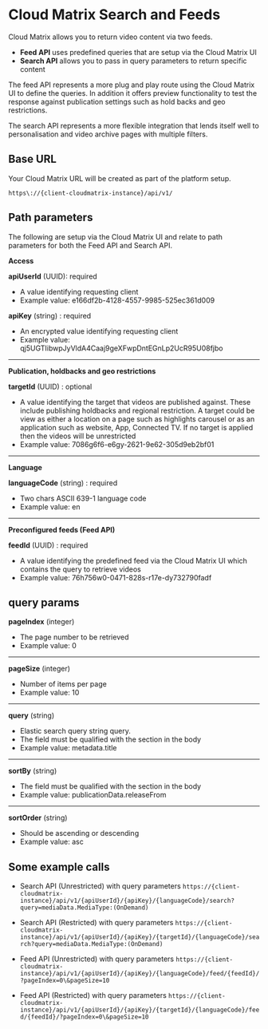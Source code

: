 # Cloud Matrix Search and Feeds

Cloud Matrix allows you to return video content via two feeds.

- **Feed API** uses predefined queries that are setup via the Cloud Matrix UI
- **Search API** allows you to pass in query parameters to return specific content

The feed API represents a more plug and play route using the Cloud Matrix UI  to define the queries.  In addition it offers preview functionality to test the response against publication settings such as hold backs and geo restrictions.

The search API represents a more flexible integration that lends itself well to personalisation and video archive pages with multiple filters.

## Base URL
Your Cloud Matrix URL will be created as part of the platform setup.

```https\://{client-cloudmatrix-instance}/api/v1/```

## Path parameters

The following are setup via the Cloud Matrix UI and relate to path parameters for both the Feed API and Search API.

**Access**

**apiUserId** (UUID): required

- A value identifying requesting client
- Example value: e166df2b-4128-4557-9985-525ec361d009

**apiKey** (string) : required

- An encrypted value identifying requesting client
- Example value: qj5UGTIibwpJyVldA4Caaj9geXFwpDntEGnLp2UcR95U08fjbo
---
**Publication, holdbacks and geo restrictions**

**targetId** (UUID) : optional

- A value identifying the target that videos are published against.  These include publishing holdbacks and regional restriction.   A target could be view as either a location on a page such as highlights carousel or as an application such as website, App, Connected TV.  If no target is applied then the videos will be unrestricted
- Example value: 7086g6f6-e6gy-2621-9e62-305d9eb2bf01
---
**Language**

**languageCode** (string) : required

- Two chars ASCII 639-1 language code
- Example value: en
---
**Preconfigured feeds (Feed API)**

**feedId** (UUID) : required

- A  value identifying the predefined feed via the Cloud Matrix UI which contains the query to retrieve videos
- Example value: 76h756w0-0471-828s-r17e-dy732790fadf

## query params

**pageIndex** (integer)

- The page number to be retrieved
- Example value: 0
---
**pageSize** (integer)

- Number of items per page
- Example value: 10
---
**query** (string)

- Elastic search query string query.
- The field must be qualified with the section in the body
- Example value:  metadata.title
---
**sortBy** (string)

- The field must be qualified with the section in the body
- Example value: publicationData.releaseFrom
---
**sortOrder** (string)

- Should be ascending or descending
- Example value: asc

## Some example calls

- Search API (Unrestricted) with query parameters
```https://{client-cloudmatrix-instance}/api/v1/{apiUserId}/{apiKey}/{languageCode}/search?query=mediaData.MediaType:(OnDemand)```

- Search API (Restricted) with query parameters
```https://{client-cloudmatrix-instance}/api/v1/{apiUserId}/{apiKey}/{targetId}/{languageCode}/search?query=mediaData.MediaType:(OnDemand)```

- Feed API (Unrestricted) with query parameters
```https://{client-cloudmatrix-instance}/api/v1/{apiUserId}/{apiKey}/{languageCode}/feed/{feedId}/?pageIndex=0\&pageSize=10```

- Feed API (Restricted) with query parameters
```https://{client-cloudmatrix-instance}/api/v1/{apiUserId}/{apiKey}/{targetId}/{languageCode}/feed/{feedId}/?pageIndex=0\&pageSize=10```
